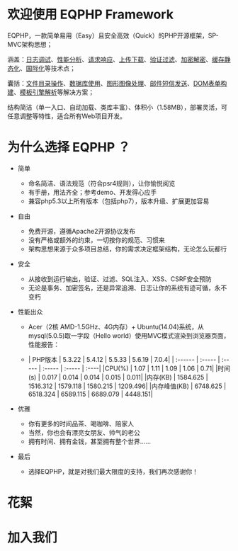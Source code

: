 欢迎使用 EQPHP Framework
===========================
EQPHP，一款简单易用（Easy）且安全高效（Quick）的PHP开源框架，SP-MVC架构思想；

涵盖：[日志调试](http://www.eqphp.com/file/manual/#22)、[性能分析](http://www.eqphp.com/file/manual/#22)、[请求响应](http://www.eqphp.com/file/manual/#22)、[上传下载](http://www.eqphp.com/file/manual/#22)、[验证过滤](http://www.eqphp.com/file/manual/#22)、[加密解密](http://www.eqphp.com/file/manual/#22)、[缓存静态化](http://www.eqphp.com/file/manual/#22)、[国际化](http://www.eqphp.com/file/manual/#22)等技术点；

囊括：[文件目录操作](http://www.eqphp.com/file/manual/#22)、[数据库使用](http://www.eqphp.com/file/manual/#22)、[图形图像处理](http://www.eqphp.com/file/manual/#22)、[邮件短信发送](http://www.eqphp.com/file/manual/#22)、[DOM表单构建](http://www.eqphp.com/file/manual/#22)、[模板引擎解析](http://www.eqphp.com/file/manual/#22)等解决方案；

结构简洁（单一入口、自动加载、类库丰富）、体积小（1.58MB），部署灵活，可任意调整等特性，适合所有Web项目开发。

为什么选择 EQPHP ？
===========================


* 简单
    * 命名简洁、语法规范（符合psr4规则），让你愉悦阅览
    * 有手册，用法齐全；参考demo、开发得心应手
    * 兼容php5.3以上所有版本（包括php7），版本升级、扩展更加容易


* 自由
    * 免费开源，遵循Apache2开源协议发布
    * 没有严格或额外的约束，一切按你的规范、习惯来
    * 架构思想来源于众多项目总结，你的需求决定框架结构，无论怎么玩都行


* 安全
    * 从接收到运行输出，验证、过滤、SQL注入、XSS、CSRF安全预防
    * 无论是事务、加密签名，还是异常追溯、日志让你的系统有迹可循，永不变朽


* 性能出众
    * Acer（2核 AMD-1.5GHz、4G内存）+ Ubuntu(14.04)系统，从mysql(5.0.5)取一字段（Hello world）使用MVC模式渲染到浏览器页面，性能报告：

    * | PHP版本 | 5.3.22 | 5.4.12 | 5.5.33 | 5.6.19 | 7.0.4|
| :------ | :----- | :----- | :----- | :----- | :----|
|CPU(%) | 1.07 | 1.11 | 1.09 | 1.06 | 0.71|
|时间(s) | 0.017 | 0.014 | 0.014 | 0.015 | 0.011|
|内存(KB) | 1584.625 | 1516.312 | 1579.118 | 1580.215 | 1209.496|
|内存峰值(KB) | 6748.625 | 6518.324 | 6589.115 | 6689.079 | 4448.151|



* 优雅
    * 你有更多的时间品茶、喝咖啡、陪家人
    * 当然，你也会有漂亮女朋友、帅气的老公
    * 拥有时间、拥有金钱，甚至拥有整个世界……


* 最后
    * 选择EQPHP，就是对我们最大限度的支持，我们再次感谢你！



花絮
===========================





加入我们
===========================

